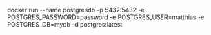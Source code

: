 
docker run --name postgresdb -p 5432:5432 -e POSTGRES_PASSWORD=password -e POSTGRES_USER=matthias -e POSTGRES_DB=mydb -d postgres:latest
